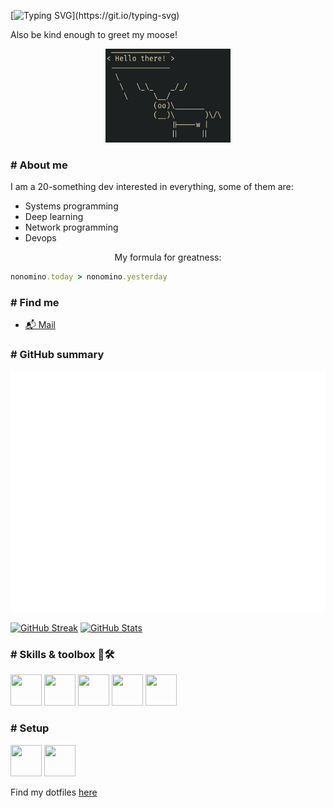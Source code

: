 [![Typing SVG](https://readme-typing-svg.herokuapp.com?font=Fondamento&size=28&duration=3000&pause=1000&color=C3943C&center=true&vCenter=true&width=435&lines=Greetings+%F0%9F%91%8B+Fellow+Human!)](https://git.io/typing-svg)


Also be kind enough to greet my moose!

<p align="center">
  <img src="/assets/images/moose.jpg" height="150" width="200"/>
</p>

### # About me
I am a 20-something dev interested in everything, some of them are:
* Systems programming
* Deep learning
* Network programming
* Devops
<p align="center">My formula for greatness:</p>

```ruby
nonomino.today > nonomino.yesterday
```
### # Find me
* [📬 Mail](mailto:nonomino@null.net)

### # GitHub summary

<p align="center">
  <img src="/assets/images/summary.svg"/>

[![GitHub Streak](https://streak-stats.demolab.com?user=nonomino&theme=gruvbox&hide_border=true&date_format=M%20j%5B%2C%20Y%5D&currStreakNum=EB5454)](https://git.io/streak-stats)
[![GitHub Stats](https://github-readme-stats.vercel.app/api?username=nonomino&show_icons=true&theme=gruvbox&hide_title=true&hide_border=true&rank_icon=percentile&disable_animations=true)](https://https://github-readme-stats.vercel.app/)

</p>

### # Skills & toolbox 🧰🛠
<p>
  <img src="https://cdn.jsdelivr.net/gh/devicons/devicon/icons/ruby/ruby-plain-wordmark.svg" height="50px" width="50px"/>
  <img src="https://cdn.jsdelivr.net/gh/devicons/devicon/icons/python/python-plain-wordmark.svg" height="50px" width="50px"/>
  <img src="https://cdn.jsdelivr.net/gh/devicons/devicon/icons/go/go-original-wordmark.svg" height="50px" width="50px"/>
  <img src="https://cdn.jsdelivr.net/gh/devicons/devicon@latest/icons/java/java-original.svg" height="50px" width="50px"/>
  <img src="https://cdn.jsdelivr.net/gh/devicons/devicon@latest/icons/c/c-plain.svg" height="50px" width="50px"/>
</p>

### # Setup

<p>
  <img src="https://cdn.jsdelivr.net/gh/devicons/devicon@latest/icons/debian/debian-plain.svg" height="50px" width="50px"/>
  <img src="https://cdn.jsdelivr.net/gh/devicons/devicon@latest/icons/neovim/neovim-original.svg" height="50px" width="50px"/>
  <p>Find my dotfiles <a href="https://github.com/nonomino/dotfiles">here</a></p>
</p>
